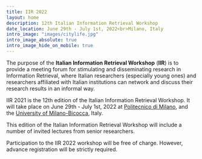 ```yaml
---
title: IIR 2022
layout: home
description: 12th Italian Information Retrieval Workshop
date_location: June 29th - July 1st, 2022<br>Milano, Italy
intro_image: "images/citylife.jpg"
intro_image_absolute: true
intro_image_hide_on_mobile: true
---
```


The purpose of the **Italian Information Retrieval Workshop** (**IIR**) is to provide a meeting forum for stimulating and disseminating research in Information Retrieval, where Italian researchers (especially young ones) and researchers affiliated with Italian institutions can network and discuss their research results in an informal way.

IIR 2021 is the 12th edition of the Italian Information Retrieval Workshop. It will take place on June 29th - July 1st, 2022 at [Politecnico di Milano](https://www.polimi.it/en/), and the [University of Milano-Bicocca](https://en.unimib.it/), Italy.

This edition of the Italian Information Retrieval Workshop will include a number of invited lectures from senior researchers.

Participation to the IIR 2022 workshop will be free of charge. However, advance registration will be strictly required.
